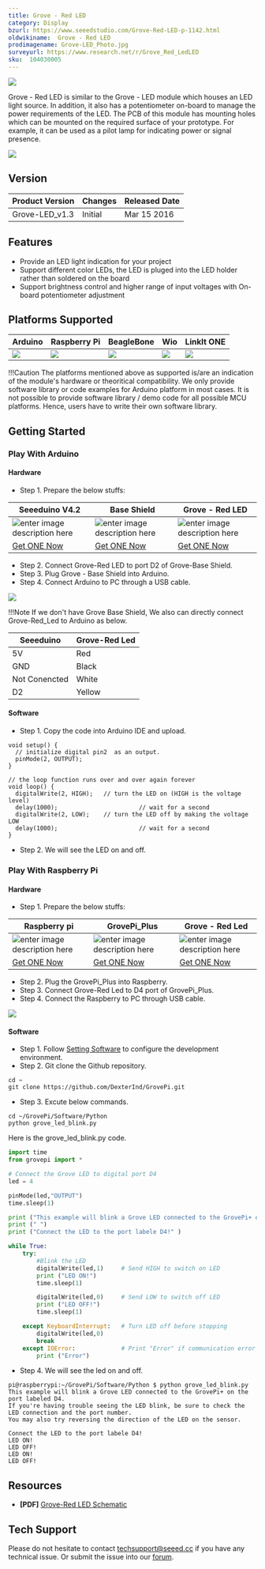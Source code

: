 ```yaml
---
title: Grove - Red LED
category: Display
bzurl: https://www.seeedstudio.com/Grove-Red-LED-p-1142.html
oldwikiname:  Grove - Red LED
prodimagename: Grove-LED_Photo.jpg
surveyurl: https://www.research.net/r/Grove_Red_LedLED
sku:  104030005
---
```


![](https://github.com/SeeedDocument/Grove-Red_LED/raw/master/img/Grove-LED_Photo.jpg)

Grove - Red LED is similar to the Grove - LED module which houses an LED light source. In addition, it also has a potentiometer on-board to manage the power requirements of the LED. The PCB of this module has mounting holes which can be mounted on the required surface of your prototype. For example, it can be used as a pilot lamp for indicating power or signal presence.

[![](https://github.com/SeeedDocument/Seeed-WiKi/raw/master/docs/images/300px-Get_One_Now_Banner-ragular.png)](https://www.seeedstudio.com/Grove-Red-LED-p-1142.html)


## Version


| Product Version              | Changes                                                                                                                                                                                    | Released Date |
|------------------------------|--------------------------------------------------------------------------------------------------------------------------------------------------------------------------------------------|---------------|
| Grove-LED_v1.3 | Initial                                                                                                                                                                                    | Mar 15 2016      |

##  Features

*   Provide an LED light indication for your project
*   Support different color LEDs, the LED is pluged into the LED holder rather than soldered on the board
*   Support brightness control and higher range of input voltages with On-board potentiometer adjustment

## Platforms Supported


| Arduino                                                                                             | Raspberry Pi                                                                                             | BeagleBone                                                                                      | Wio                                                                                               | LinkIt ONE                                                                                         |
|-----------------------------------------------------------------------------------------------------|----------------------------------------------------------------------------------------------------------|-------------------------------------------------------------------------------------------------|---------------------------------------------------------------------------------------------------|----------------------------------------------------------------------------------------------------|
| ![](https://raw.githubusercontent.com/SeeedDocument/wiki_english/master/docs/images/arduino_logo.jpg) | ![](https://raw.githubusercontent.com/SeeedDocument/wiki_english/master/docs/images/raspberry_pi_logo.jpg) | ![](https://raw.githubusercontent.com/SeeedDocument/wiki_english/master/docs/images/bbg_logo.jpg) | ![](https://raw.githubusercontent.com/SeeedDocument/wiki_english/master/docs/images/wio_logo.jpg) | ![](https://raw.githubusercontent.com/SeeedDocument/wiki_english/master/docs/images/linkit_logo.jpg) |

!!!Caution
    The platforms mentioned above as supported is/are an indication of the module's hardware or theoritical compatibility. We only provide software library or code examples for Arduino platform in most cases. It is not possible to provide software library / demo code for all possible MCU platforms. Hence, users have to write their own software library.

##  Getting Started


### Play With Arduino

#### Hardware

- Step 1. Prepare the below stuffs:

| Seeeduino V4.2 | Base Shield|  Grove - Red LED |
|--------------|-------------|-----------------|
|![enter image description here](https://github.com/SeeedDocument/wiki_english/raw/master/docs/images/seeeduino_v4.2.jpg)|![enter image description here](https://github.com/SeeedDocument/wiki_english/raw/master/docs/images/base_shield.jpg)|![enter image description here](https://github.com/SeeedDocument/Grove-Red_LED/raw/master/img/Red%20LED_s.jpg)|
|[Get ONE Now](http://www.seeedstudio.com/Seeeduino-V4.2-p-2517.html)|[Get ONE Now](https://www.seeedstudio.com/Base-Shield-V2-p-1378.html)|[Get ONE Now](https://www.seeedstudio.com/s/Grove-Red-LED-p-1142.html)|

- Step 2. Connect Grove-Red LED to port D2 of Grove-Base Shield.
- Step 3. Plug Grove - Base Shield into Arduino.
- Step 4. Connect Arduino to PC through a USB cable.

![](https://github.com/SeeedDocument/Grove-Red_LED/raw/master/img/seeedstudio_red_led.jpg)

!!!Note
	If we don't have Grove Base Shield, We also can directly connect Grove-Red_Led to Arduino as below.

| Seeeduino       | Grove-Red Led |
|---------------|-------------------------|
| 5V           | Red                     |
| GND           | Black                   |
| Not Conencted | White                   |
| D2            | Yellow                  |

#### Software

- Step 1. Copy the code into Arduino IDE and upload.

```
void setup() {
  // initialize digital pin2  as an output.
  pinMode(2, OUTPUT);
}

// the loop function runs over and over again forever
void loop() {
  digitalWrite(2, HIGH);   // turn the LED on (HIGH is the voltage level)
  delay(1000);                       // wait for a second
  digitalWrite(2, LOW);    // turn the LED off by making the voltage LOW
  delay(1000);                       // wait for a second
}
```

- Step 2. We will see the LED on and off.

### Play With Raspberry Pi

#### Hardware

- Step 1. Prepare the below stuffs:

| Raspberry pi | GrovePi_Plus | Grove - Red Led |
|--------------|-------------|-----------------|
|![enter image description here](https://github.com/SeeedDocument/wiki_english/raw/master/docs/images/rasp.jpg)|![enter image description here](https://github.com/SeeedDocument/wiki_english/raw/master/docs/images/Grovepi%2B.jpg)|![enter image description here](https://github.com/SeeedDocument/Grove-Red_LED/raw/master/img/Red%20LED_s.jpg)|
|[Get ONE Now](https://www.seeedstudio.com/Raspberry-Pi-3-Model-B-p-2625.html)|[Get ONE Now](https://www.seeedstudio.com/GrovePi%2B-p-2241.html)|[Get ONE Now](https://www.seeedstudio.com/s/Grove-Red-LED-p-1142.html)|

- Step 2. Plug the GrovePi_Plus into Raspberry.
- Step 3. Connect Grove-Red Led to D4 port of GrovePi_Plus.
- Step 4. Connect the Raspberry to PC through USB cable.

![](https://github.com/SeeedDocument/Grove-Red_LED/raw/master/img/rasp_red_led.jpg)

#### Software

- Step 1. Follow [Setting Software](https://www.dexterindustries.com/GrovePi/get-started-with-the-grovepi/setting-software/) to configure the development environment.
- Step 2. Git clone the Github repository.

```
cd ~
git clone https://github.com/DexterInd/GrovePi.git

```
- Step 3. Excute below commands.

```
cd ~/GrovePi/Software/Python
python grove_led_blink.py
```

Here is the grove_led_blink.py code.

```python
import time
from grovepi import *

# Connect the Grove LED to digital port D4
led = 4

pinMode(led,"OUTPUT")
time.sleep(1)

print ("This example will blink a Grove LED connected to the GrovePi+ on the port labeled D4. If you're having trouble seeing the LED blink, be sure to check the LED connection and the port number. You may also try reversing the direction of the LED on the sensor.")
print (" ")
print ("Connect the LED to the port labele D4!" )

while True:
    try:
        #Blink the LED
        digitalWrite(led,1)		# Send HIGH to switch on LED
        print ("LED ON!")
        time.sleep(1)

        digitalWrite(led,0)		# Send LOW to switch off LED
        print ("LED OFF!")
        time.sleep(1)

    except KeyboardInterrupt:	# Turn LED off before stopping
        digitalWrite(led,0)
        break
    except IOError:				# Print "Error" if communication error encountered
        print ("Error")
```

- Step 4. We will see the led on and off.

```
pi@raspberrypi:~/GrovePi/Software/Python $ python grove_led_blink.py
This example will blink a Grove LED connected to the GrovePi+ on the port labeled D4.
If you're having trouble seeing the LED blink, be sure to check the LED connection and the port number.
You may also try reversing the direction of the LED on the sensor.

Connect the LED to the port labele D4!
LED ON!
LED OFF!
LED ON!
LED OFF!
```


##  Resources


* **[PDF]** [Grove-Red LED Schematic](https://github.com/SeeedDocument/Grove-Red_LED/raw/master/res/Grove-LED_v1.3.pdf)


## Tech Support

Please do not hesitate to contact [techsupport@seeed.cc](techsupport@seeed.cc) if you have any technical issue. Or submit the issue into our [forum](http://seeedstudio.com/forum/).
